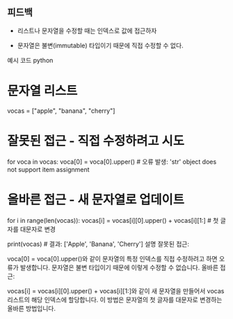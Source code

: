 ## 피드백

- 리스트나 문자열을 수정할 때는 인덱스로 값에 접근하자

- 문자열은 불변(immutable) 타입이기 때문에 직접 수정할 수 없다.

예시 코드
python

# 문자열 리스트

vocas = ["apple", "banana", "cherry"]

# 잘못된 접근 - 직접 수정하려고 시도

for voca in vocas:
voca[0] = voca[0].upper() # 오류 발생: 'str' object does not support item assignment

# 올바른 접근 - 새 문자열로 업데이트

for i in range(len(vocas)):
vocas[i] = vocas[i][0].upper() + vocas[i][1:] # 첫 글자를 대문자로 변경

print(vocas) # 결과: ['Apple', 'Banana', 'Cherry']
설명
잘못된 접근:

voca[0] = voca[0].upper()와 같이 문자열의 특정 인덱스를 직접 수정하려고 하면 오류가 발생합니다. 문자열은 불변 타입이기 때문에 이렇게 수정할 수 없습니다.
올바른 접근:

vocas[i] = vocas[i][0].upper() + vocas[i][1:]와 같이 새 문자열을 만들어서 vocas 리스트의 해당 인덱스에 할당합니다. 이 방법은 문자열의 첫 글자를 대문자로 변경하는 올바른 방법입니다.
